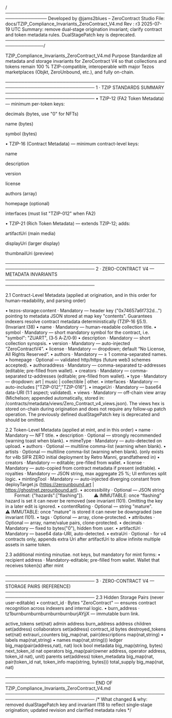 /───────────────────────────────────────────────────────────────
Developed by @jams2blues – ZeroContract Studio
File: docs/TZIP_Compliance_Invariants_ZeroContract_V4.md
Rev : r3 2025-07-19 UTC
Summary: remove dual‑stage origination invariant; clarify contract and
token metadata rules. DualStagePatch key is deprecated.
──────────────────────────────────────────────────────────────/

TZIP_Compliance_Invariants_ZeroContract_V4.md
Purpose
Standardize all metadata and storage invariants for ZeroContract V4 so that
collections and tokens remain 100 % TZIP-compatible, interoperable with major
Tezos marketplaces (Objkt, ZeroUnbound, etc.), and fully on-chain.

──────────────────────────────────────────────────────────────────────────────
1 · TZIP STANDARDS SUMMARY
──────────────────────────────────────────────────────────────────────────────
• TZIP-12 (FA2 Token Metadata) — minimum per-token keys:

decimals (bytes, use "0" for NFTs)

name (bytes)

symbol (bytes)

• TZIP-16 (Contract Metadata) — minimum contract-level keys:

name

description

version

license

authors (array)

homepage (optional)

interfaces (must list "TZIP-012" when FA2)

• TZIP-21 (Rich Token Metadata) — extends TZIP-12; adds:

artifactUri (main media)

displayUri (larger display)

thumbnailUri (preview)

──────────────────────────────────────────────────────────────────────────────
2 · ZERO-CONTRACT V4 — METADATA INVARIANTS
──────────────────────────────────────────────────────────────────────────────

2.1 Contract-Level Metadata
(applied at origination, and in this order for human-readability, and parsing order)

• tezos-storage:content · Mandatory — header key ("0x74657a6f732d…") pointing to
metadata JSON stored at map key "contents".
Guarantees indexers resolve contract metadata
deterministically (TZIP-16 §5.1). (Invariant I38)
• name · Mandatory — human-readable collection title.
• symbol · Mandatory — short mandatory symbol for the contract, i.e. "symbol": "ZUART", (3‑5 A‑Z/0‑9)
• description · Mandatory — short collection synopsis.
• version · Mandatory — auto-injected “ZeroContractV4”.
• license · Mandatory — dropdown; default “No License, All Rights Reserved”.
• authors · Mandatory — ≥ 1 comma-separated names.
• homepage · Optional — validated http/https (future web3 schemes accepted).
• authoraddress · Mandatory — comma-separated tz-addresses (editable; pre-filled from wallet).
• creators · Mandatory — comma-separated tz-addresses (editable; pre-filled from wallet).
• type · Mandatory — dropdown: art | music | collectible | other.
• interfaces · Mandatory — auto-includes ["TZIP-012","TZIP-016"].
• imageUri · Mandatory — base64 data-URI (1:1 aspect; validated).
• views · Mandatory — off-chain view array (Michelson; appended automatically, stored in:
/contracts/metadata/views/Zero_Contract_v4_views.json).
The views hex is stored on-chain during origination and does not
require any follow‑up patch operation. The previously defined
dualStagePatch key is deprecated and should be omitted.

2.2 Token-Level Metadata (applied at mint, and in this order)
• name · Mandatory — NFT title.
• description · Optional — strongly recommended (warning toast when blank).
• mimeType · Mandatory — auto-detected on upload.
• authors · Optional — multiline comma-list (warning when blank).
• artists · Optional — multiline comma-list (warning when blank). (only exists for v4b SIFR ZERO initial deployment by Retro Manni, grandfathered in)
• creators · Mandatory — editable; pre-filled from wallet.
• license · Mandatory — auto-copied from contract metadata if present (editable).
• royalties · Mandatory — JSON string, max aggregate 25 %; UI enforces split logic.
• mintingTool · Mandatory — auto-injected diverging constant from deployTarget.js
(https://zerounbound.art | https://ghostnet.zerounbound.art).
• accessibility · Optional — JSON string
  Format: {"hazards":["flashing"]}.
  ⚠ IMMUTABLE: once “flashing” hazard is set it can never be removed (see invariant I101). Omitting the key in a later edit is ignored.
• contentRating · Optional — string "mature".
  ⚠ IMMUTABLE: once "mature" is stored it can never be downgraded (see invariant I101).
• tags · Optional — array, clone-protected.
• attributes · Optional — array, name/value pairs, clone-protected.
• decimals · Mandatory — fixed to bytes("0"), hidden from user.
• artifactUri · Mandatory — base64 data-URI, auto-detected.
• extraUri · Optional - for v4 contracts only, appends extra Uri after artifactUri to allow infinite multiple assets in same token.

2.3 additional minting minutiae. not keys, but mandatory for mint forms:
• recipient address · Mandatory-editable; pre-filled from wallet. Wallet that receives token(s) after mint

──────────────────────────────────────────────────────────────────────────────
3 · ZERO-CONTRACT V4 — STORAGE PAIRS (REFERENCE)
──────────────────────────────────────────────────────────────────────────────
2.3 Hidden Storage Pairs (never user-editable)
• contract_id · Bytes "ZeroContract" — ensures contract recognition across indexers and internal logic.
• burn_address · tz1burnburnburnburnburnburnburjAYjjX — immutable burn link.

active_tokens set(nat)
admin address
burn_address address
children set(address)
collaborators set(address)
contract_id bytes
destroyed_tokens set(nat)
extrauri_counters big_map(nat, pair(descriptions map(nat,string) • labels map(nat,string) • names map(nat,string)))
ledger big_map(pair(address,nat), nat)
lock bool
metadata big_map(string, bytes)
next_token_id nat
operators big_map(pair(owner address, operator address, token_id nat), unit)
parents set(address)
token_metadata big_map(nat, pair(token_id nat, token_info map(string, bytes)))
total_supply big_map(nat, nat)

──────────────────────────────────────────────────────────────────────────────
END OF TZIP_Compliance_Invariants_ZeroContract_V4.md
──────────────────────────────────────────────────────────────────────────────
/* What changed & why: removed dualStagePatch key and invariant I118 to
reflect single‑stage origination; updated revision and clarified
metadata rules */